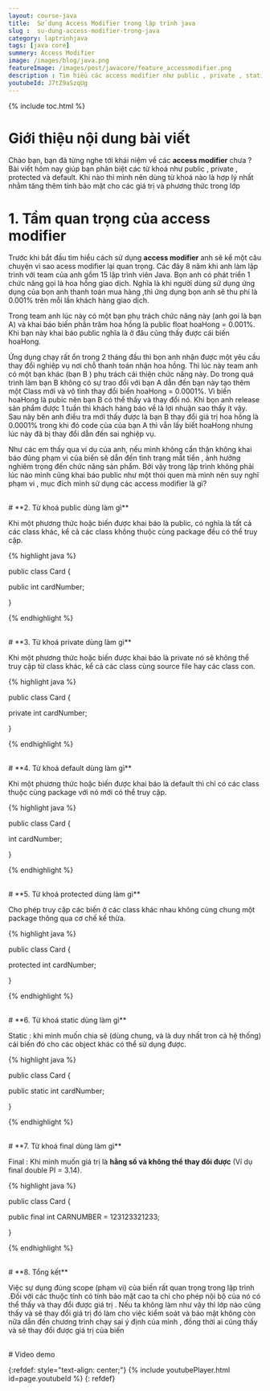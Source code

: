 ```yaml
---
layout: course-java
title:  Sử dụng Access Modifier trong lập trình java
slug :  su-dung-access-modifier-trong-java
category: laptrinhjava
tags: [java core]
summery: Access Modifier
image: /images/blog/java.png
featureImage: /images/post/javacore/feature_accessmodifier.png
description : Tìm hiểu các access modifier như public , private , static, default, protected, static, final trong lập trình java. Mỗi từ khoá nó có một ý nghĩa và cách sử dụng khác nhau trong lập trình java. 
youtubeId: J7tZ9aSzqUg
---
```


{% include toc.html %}

# **Giới thiệu nội dung bài viết**

Chào bạn, bạn đã từng nghe tới khái niệm về các <b>access modifier</b>  chưa ? Bài viết hôm nay giúp bạn phân biệt các từ khoá
như public , private , protected và default. Khi nào thì mình nên dùng từ khoá nào là hợp lý nhất nhằm tăng thêm tính bảo mật cho các giá trị và phương thức trong lớp 

# **1. Tầm quan trọng của access modifier**

Trước khi bắt đầu tìm hiểu cách sử dụng <b>access modifier</b> anh sẽ kể một câu chuyện vì sao acess modifier lại quan trọng. Các đây 8 năm khi anh làm lập trình với team của anh gồm 15 lập trình viên Java. Bọn anh có phát triển 1 chức năng gọi là hoa hồng giao dịch. Nghĩa là khi người dùng sử dụng ứng dụng của bọn anh thanh toán mua hàng ,thì ứng dụng bọn anh sẽ thu phí là 0.001% trên mỗi lần khách hàng giao dịch.

Trong team anh lúc này có một bạn phụ trách chức năng này (anh goi là bạn A) và khai báo biến phần trăm hoa hồng là public float hoaHong = 0.001%. Khi bạn này khai báo public nghĩa là ở đâu cũng thấy được cái biến hoaHong.

Ứng dụng chạy rất ổn trong 2 tháng đầu thì bọn anh nhận được một yêu cầu thay đổi nghiệp vụ nơi chỗ thanh toán nhận hoa hồng. Thì lúc này team anh có một bạn khác (bạn B ) phụ trách cải thiện chức năng này. Do trong quá trình làm bạn B không có sự trao đổi với bạn A dẫn đến bạn này tạo thêm một Class mới và vô tình thay đổi biển hoaHong = 0.0001%. Vì biến hoaHong là pubic nên bạn B có thể thấy và thay đổi nó. Khi bọn anh release sản phẩm được 1 tuần thì khách hàng báo về là lợi nhuận sao thấy ít vậy. Sau này bên anh điều tra mới thấy được là bạn B thay đổi giá trị hoa hồng là 0.0001% trong khi đó code của của bạn A thì vẫn lấy biết hoaHong nhưng lúc này đã bị thay đổi dẫn đến sai nghiệp vụ.

Như các em thấy qua ví dụ của anh, nếu mình không cẩn thận không khai báo đúng phạm vi của biến sẽ dẫn đến tình trạng mất tiền , ảnh hưởng nghiêm trọng đến chức năng sản phẩm. Bởi vậy trong lập trình không phải lúc nào mình cũng khai báo public như một thói quen mà mình nên suy nghĩ phạm vi , mục đích mình sử dụng các access modifier là gì?

<br>
# **2. Từ khoá public dùng làm gì**

Khi một phương thức hoặc biến được khai báo là public, có nghĩa là tất cả các class khác, kể cả các class không thuộc cùng package đều có thể truy cập.

{% highlight java  %}

public class Card {

  public int cardNumber;

}

{% endhighlight %}

<br>
# **3. Từ khoá private  dùng làm gì**

Khi một phương thức hoặc biến được khai báo là private nó sẽ không thể truy cập từ class khác, kể cả các class cùng source file hay các class con.

{% highlight java  %}

public class Card {

  private int cardNumber;

}

{% endhighlight %}

<br>
# **4. Từ khoá default  dùng làm gì**

Khi một phương thức hoặc biến được khai báo là default thì chỉ có các class thuộc cùng package với nó mới có thể truy cập.

{% highlight java  %}

public class Card {

   int cardNumber;

}

{% endhighlight %}

<br>
# **5. Từ khoá protected   dùng làm gì**

Cho phép truy cập các biến ở các class khác nhau không cùng chung một package thông qua cơ chế kế thừa.

{% highlight java  %}

public class Card {

  protected int cardNumber;

}

{% endhighlight %}

<br>
# **6. Từ khoá static dùng làm gì**

Static : khi mình muốn chia sẽ (dùng chung, và là duy nhất tron cả hệ thống) cái biến đó cho các object khác có thể sử dụng được.

{% highlight java  %}

public class Card {

  public static int cardNumber;

}

{% endhighlight %}

<br>
# **7. Từ khoá final  dùng làm gì**

Final : Khi mình muốn giá trị là <b>hằng số và không thể thay đổi được</b> (Ví dụ final double PI = 3.14).

{% highlight java  %}

public class Card {

  public final int CARNUMBER = 123123321233;

}

{% endhighlight %}

<br>
# **8. Tổng kết**

Việc sự dụng đúng scope (phạm vi) của biến rất quan trọng trong lập trình .Đối với các thuộc tính có tính bảo mật cao ta chỉ cho phép nội bộ của nó có thể thấy và thay
đổi được giá trị . Nếu ta không làm như vậy thì lớp nào cũng thấy và sẽ thay đổi giá trị đó làm cho việc kiểm soát và bảo mật không còn nữa dẫn đến chương trình chạy sai ý
định của mình , đồng thời ai cũng thấy và sẽ thay đổi được giá trị của biến

<br>
# Video demo  

{:refdef: style="text-align: center;"}
{% include youtubePlayer.html id=page.youtubeId %}
{: refdef}

